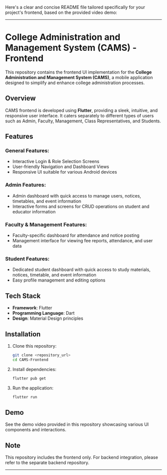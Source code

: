 Here's a clear and concise README file tailored specifically for your project's frontend, based on the provided video demo:

---

# College Administration and Management System (CAMS) - Frontend

This repository contains the frontend UI implementation for the **College Administration and Management System (CAMS)**, a mobile application designed to simplify and enhance college administration processes.

## Overview

CAMS frontend is developed using **Flutter**, providing a sleek, intuitive, and responsive user interface. It caters separately to different types of users such as Admin, Faculty, Management, Class Representatives, and Students.

## Features

### General Features:
- Interactive Login & Role Selection Screens
- User-friendly Navigation and Dashboard Views
- Responsive UI suitable for various Android devices

### Admin Features:
- Admin dashboard with quick access to manage users, notices, timetables, and event information
- Interactive forms and screens for CRUD operations on student and educator information

### Faculty & Management Features:
- Faculty-specific dashboard for attendance and notice posting
- Management interface for viewing fee reports, attendance, and user data

### Student Features:
- Dedicated student dashboard with quick access to study materials, notices, timetable, and event information
- Easy profile management and editing options

## Tech Stack

- **Framework**: Flutter
- **Programming Language**: Dart
- **Design**: Material Design principles

## Installation

1. Clone this repository:
    ```bash
    git clone <repository_url>
    cd CAMS-Frontend
    ```

2. Install dependencies:
    ```bash
    flutter pub get
    ```

3. Run the application:
    ```bash
    flutter run
    ```

## Demo

See the demo video provided in this repository showcasing various UI components and interactions.

## Note

This repository includes the frontend only. For backend integration, please refer to the separate backend repository.

---
